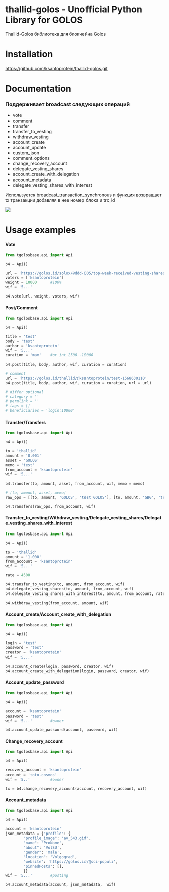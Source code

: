 # thallid-golos - Unofficial Python Library for GOLOS

Thallid-Golos библиотека для блокчейна Golos


# Installation

https://github.com/ksantoprotein/thallid-golos.git

# Documentation

### Поддерживает broadcast следующих операций
- vote
- comment
- transfer
- transfer_to_vesting
- withdraw_vesting
- account_create
- account_update
- custom_json
- comment_options
- change_recovery_account
- delegate_vesting_shares
- account_create_with_delegation
- account_metadata
- delegate_vesting_shares_with_interest

Используется broadcast_transaction_synchronous и функция возвращает tx транзакции добавляя в нее номер блока и trx_id

![](https://i.imgur.com/OrR7Bj9.png)


# Usage examples

#### Vote
``` python
from tgolosbase.api import Api

b4 = Api()

url = 'https://golos.id/solox/@ddd-005/top-week-received-vesting-shares-golos-15-09-2019'
voters = ['ksantoprotein']
weight = 10000		#100%
wif = '5...'

b4.vote(url, weight, voters, wif)

```

#### Post/Comment
``` python
from tgolosbase.api import Api

b4 = Api()

title = 'test'
body = 'test'
author = 'ksantoprotein'
wif = '5...'
curation = 'max'	#or int 2500..10000

b4.post(title, body, author, wif, curation = curation)

# comment
url = 'https://golos.id/thallid/@ksantoprotein/test-1568630110'
b4.post(title, body, author, wif, curation = curation, url = url)

# differ optional
# category = ''
# permlink = ''
# tags = []
# beneficiaries = 'login:10000'
```

#### Transfer/Transfers
``` python
from tgolosbase.api import Api

b4 = Api()

to = 'thallid'
amount = '0.001'
asset = 'GOLOS'
memo = 'test'
from_account = 'ksantoprotein'
wif = '5...'

b4.transfer(to, amount, asset, from_account, wif, memo = memo)

# [to, amount, asset, memo]
raw_ops = [[to, amount, 'GOLOS', 'test GOLOS'], [to, amount, 'GBG', 'test GBG']]

b4.transfers(raw_ops, from_account, wif)
```

#### Transfer_to_vesting/Withdraw_vesting/Delegate_vesting_shares/Delegate_vesting_shares_with_interest
``` python
from tgolosbase.api import Api

b4 = Api()

to = 'thallid'
amount = '1.000'
from_account = 'ksantoprotein'
wif = '5...'

rate = 4500

b4.transfer_to_vesting(to, amount, from_account, wif)
b4.delegate_vesting_shares(to, amount, from_account, wif)
b4.delegate_vesting_shares_with_interest(to, amount, from_account, rate, wif)

b4.withdraw_vesting(from_account, amount, wif)
```

#### Account_create/Account_create_with_delegation
``` python
from tgolosbase.api import Api

b4 = Api()

login = 'test'
password = 'test'
creator = 'ksantoprotein'
wif = '5...'

b4.account_create(login, password, creator, wif)
b4.account_create_with_delegation(login, password, creator, wif)
```

#### Account_update_password
``` python
from tgolosbase.api import Api

b4 = Api()

account = 'ksantoprotein'
password = 'test'
wif = '5...'		#owner

b4.account_update_password(account, password, wif)
```

#### Change_recovery_account
``` python
from tgolosbase.api import Api

b4 = Api()

recovery_account = 'ksantoprotein'
account = 'toto-cosmos'
wif = '5..'			#owner

tx = b4.change_recovery_account(account, recovery_account, wif)
```

#### Account_metadata
``` python
from tgolosbase.api import Api

b4 = Api()

account = 'ksantoprotein'
json_metadata = {"profile": {
		"profile_image": 'av_543.gif',
		"name": 'ProName',
		"about": 'VolSU',
		"gender": 'male',
		"location": 'Volgograd',
		"website": 'https://golos.id/@sci-populi',
		"pinnedPosts": [],
		}}
wif = '5...'		#posting

b4.account_metadata(account, json_metadata,  wif)
```

